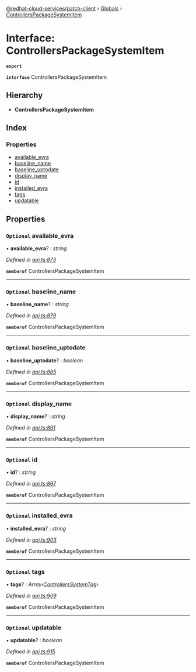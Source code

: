 [@redhat-cloud-services/patch-client](../README.md) › [Globals](../globals.md) › [ControllersPackageSystemItem](controllerspackagesystemitem.md)

# Interface: ControllersPackageSystemItem

**`export`** 

**`interface`** ControllersPackageSystemItem

## Hierarchy

* **ControllersPackageSystemItem**

## Index

### Properties

* [available_evra](controllerspackagesystemitem.md#optional-available_evra)
* [baseline_name](controllerspackagesystemitem.md#optional-baseline_name)
* [baseline_uptodate](controllerspackagesystemitem.md#optional-baseline_uptodate)
* [display_name](controllerspackagesystemitem.md#optional-display_name)
* [id](controllerspackagesystemitem.md#optional-id)
* [installed_evra](controllerspackagesystemitem.md#optional-installed_evra)
* [tags](controllerspackagesystemitem.md#optional-tags)
* [updatable](controllerspackagesystemitem.md#optional-updatable)

## Properties

### `Optional` available_evra

• **available_evra**? : *string*

*Defined in [api.ts:873](https://github.com/RedHatInsights/javascript-clients/blob/b3a33353/packages/patch/api.ts#L873)*

**`memberof`** ControllersPackageSystemItem

___

### `Optional` baseline_name

• **baseline_name**? : *string*

*Defined in [api.ts:879](https://github.com/RedHatInsights/javascript-clients/blob/b3a33353/packages/patch/api.ts#L879)*

**`memberof`** ControllersPackageSystemItem

___

### `Optional` baseline_uptodate

• **baseline_uptodate**? : *boolean*

*Defined in [api.ts:885](https://github.com/RedHatInsights/javascript-clients/blob/b3a33353/packages/patch/api.ts#L885)*

**`memberof`** ControllersPackageSystemItem

___

### `Optional` display_name

• **display_name**? : *string*

*Defined in [api.ts:891](https://github.com/RedHatInsights/javascript-clients/blob/b3a33353/packages/patch/api.ts#L891)*

**`memberof`** ControllersPackageSystemItem

___

### `Optional` id

• **id**? : *string*

*Defined in [api.ts:897](https://github.com/RedHatInsights/javascript-clients/blob/b3a33353/packages/patch/api.ts#L897)*

**`memberof`** ControllersPackageSystemItem

___

### `Optional` installed_evra

• **installed_evra**? : *string*

*Defined in [api.ts:903](https://github.com/RedHatInsights/javascript-clients/blob/b3a33353/packages/patch/api.ts#L903)*

**`memberof`** ControllersPackageSystemItem

___

### `Optional` tags

• **tags**? : *Array‹[ControllersSystemTag](controllerssystemtag.md)›*

*Defined in [api.ts:909](https://github.com/RedHatInsights/javascript-clients/blob/b3a33353/packages/patch/api.ts#L909)*

**`memberof`** ControllersPackageSystemItem

___

### `Optional` updatable

• **updatable**? : *boolean*

*Defined in [api.ts:915](https://github.com/RedHatInsights/javascript-clients/blob/b3a33353/packages/patch/api.ts#L915)*

**`memberof`** ControllersPackageSystemItem
